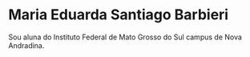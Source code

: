 # Maria Eduarda Santiago Barbieri

Sou aluna do Instituto Federal de Mato Grosso do Sul campus de Nova Andradina.
